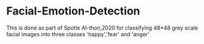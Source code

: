 # Facial-Emotion-Detection
This is done as part of Spotle AI-thon,2020 for classifying 48*48 grey scale facial images into three classes 'happy','fear' and 'anger'
